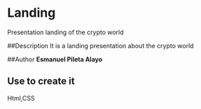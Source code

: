 # Landing
 Presentation landing of the crypto world
 
##Description 
It is a landing presentation about the crypto world

##Author
**Esmanuel Pileta Alayo**

## Use to create it
Html,CSS





 
